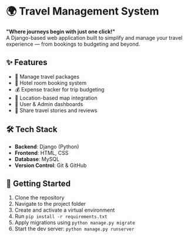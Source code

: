 # 🌍 Travel Management System

**"Where journeys begin with just one click!"**  
A Django-based web application built to simplify and manage your travel experience — from bookings to budgeting and beyond.

## ✨ Features

- 🧳 Manage travel packages
- 🏨 Hotel room booking system
- 💰 Expense tracker for trip budgeting
- 📍 Location-based map integration
- 👤 User & Admin dashboards
- 📖 Share travel stories and reviews

## 🛠 Tech Stack

- **Backend**: Django (Python)
- **Frontend**: HTML, CSS
- **Database**: MySQL
- **Version Control**: Git & GitHub

## 🚀 Getting Started

1. Clone the repository
2. Navigate to the project folder
3. Create and activate a virtual environment
4. Run `pip install -r requirements.txt`
5. Apply migrations using `python manage.py migrate`
6. Start the dev server: `python manage.py runserver`


